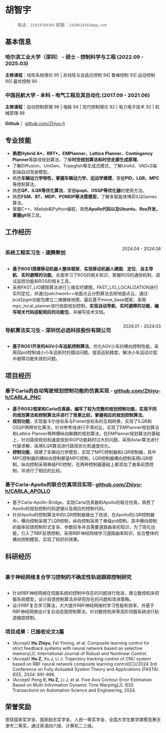# 胡智宇

> 电话：`15919789305`       邮箱：`1430624563@qq.com`


<!--     <img src="https://s2.loli.net/2024/08/05/KHw1BS4vG6h5jN9.jpg" alt="avatar"> -->


## 基本信息

### 哈尔滨工业大学（深圳） - 硕士 - 控制科学与工程   (2022.09 - 2025.03)



**主修课程**：线性系统理论 95 | 非线性与自适应控制 94| 鲁棒控制 93| 运动控制 90| 最优控制 90


### 中国民航大学 - 本科 - 电气工程及其自动化  (2017.09 - 2021.06)
**主修课程**：自动控制原理 98 | 电路 94 | 现代控制理论 92 | 电力电子技术 92 | 机械原理 88



**Github：** [github.com/Zhiyu-h](https://github.com/Zhiyu-h)   

## 专业技能

- **熟悉Hybrid A\*、RRT\*、EMPlanner、Lattice Planner、Contingency Planner**等路径规划算法，了解**时空规划算法和时空走廊生成原理**。
- 了解Diffusion、UniGen、Trajeglish等⽣成式模式，了解UniAd、VADv2端到端⾃动驾驶模型。
- 熟悉**车辆动力学特性，掌握车辆动力学、运动学建模**，掌握**PID、LQR、MPC**等控制算法。
- 熟悉**QP、ILQR等优化算法**，掌握**ipopt、OSQP等优化器**的使用方法。
- 熟悉**FSM、BT、MDP、POMDP等决策模型**，了解多智能体博弈ILQGames算法。
- 掌握C++、Matlab和Python编程，熟悉**Apollo代码以及Ubuntu、Ros开发，掌握git**等工具。

## 工作经历

<div style="display: flex; justify-content: space-between;">
    <h3>系统工程实习生 - 速腾聚创</h3> <p style="text-align: right">2024.04 - 2024.08</p>
</div>



- **基于ROS1搭建移动机器人整体框架**，**实现移动机器人建图**、**定位**、**自主导航**、**实时避障的功能**。全面学习了ROS的相关知识，掌握ROS的通信机制、调试监控功能和ROS的相关工具。
- 采用FAST_LIO建图算法进行三维实时建图，FAST_LIO_LOCALIZATION进行实时定位，并通过patchwork++地面点云分割算法去除地面点云，通过pcd2pgm功能包建立二维栅格地图，最后基于move_base框架，采用mpc_local_planner进行局部规划控制，**实现自动导航**、**实时避障的功能**，**编写相关代码适配相应的功能包**，并编写技术文档。




<div style="display: flex; justify-content: space-between;">
    <h3>导航算法实习生 - 深圳优必选科技股份有限公司</h3> <p style="text-align: right">2024.01 - 2024.03</p>
</div>

- **基于ROS1开发的AGV小车巡航控制算法**，优化AGV小车的横向控制性能，采用双pid控制减小小车巡航时的摆动问题，提高巡航精度，解决小车运动过程中避障功能失效的问题。




## 项目经历

### 基于Carla的自动驾驶规划控制功能的仿真实现 - [github.com/Zhiyu-h/CARLA_PNC](https://github.com/Zhiyu-h/CARLA_PNC)

- **基于ROS2框架和Carla仿真器，编写了较为完整的规划控制功能，实现不同的规划算法和控制算法并进行了效果比较，掌握相应的规划控制算法**。
- **规划功能**，实现笛卡尔坐标系与Frenet坐标系的互相转换，实现了ILQR和OSQP两种优化算法，针对参考线进行平滑对比，实现了EMPlanner规划算法和Lattice Planner两种横纵向解耦的规划算法，在EMPlanner规划算法的基础上，针对路径规划和速度规划中DP功能耗时过大的问题，采用Astar算法进行代替求解，采用ILQR算法进行路径优化和速度优化。
- **控制功能**，搭建了车辆动力学模型，实现了MPC控制器和LQR控制器，其中MPC控制器的横纵向控制都是MPC控制，LQR控制器横向控制采用LQR控制，纵向控制采用串级PID控制，在两种控制器基础上都添加了曲率前馈控制，并进行了相应的比较。

### 基于Carla-Apollo的联合仿真项目实现- [github.com/Zhiyu-h/CARLA_APOLLO](https://github.com/Zhiyu-h/CARLA_APOLLO)

- 基于Carla-Apollo-Bridge，实现Carla仿真器和Apollo的联合仿真，熟悉了Apollo的规划控制代码逻辑以及相应的控制代码。
- 针对Apollo的控制算法中的LQR控制器做出了改进，在Apollo的LQR控制器中，横向控制采用了LQR控制，纵向控制采用了串级pid控制，其中横向控制的曲率前馈控制形式复杂、参数较多并且需要道路曲率的知识，为了简化功能，引入了RBF前馈控制，采用RBF神经网络学习道路曲率知识，拟合整体的横向控制模型，实现了较好的效果。

## 科研经历

<div style="display: flex; justify-content: space-between;">
    <h3>基于神经网络复合学习控制的不确定性轨迹跟踪控制研究</h3> 
</div>



- 针对RBF神经网络在伺服系统的控制中存在的问题进行改进，建立数控机床伺服系统模型，设计前馈控制算法并研究存在的问题和改进策略。
- 设计RBF复合学习算法，大大提升RBF神经网络的学习性能和效率，并基于RBF神经网络设计复合动态面控制算法，针对数控机床等高阶伺服系统进行轨迹跟踪控制。
### 项目成果：已接收论文3篇
- (Accept)   **Hu Zhiyu**, Fei Yiming, et al. Composite learning control for strict feedback systems with neural network based on selective memory[J]. International Journal of Robust and Nonlinear Control.
- (Accept)  **Hu Z,** Xu J, Li J. Trajectory tracking control of CNC system based on RBF neural network composite learning control[C]//2024 3rd Conference on Fully Actuated System Theory and Applications (FASTA). IEEE, 2024: 891-896.
- (Accept)   Peng B, **Hu Z,** Li J, et al. Five-Axis Contour Error Estimation Based on Multi-Information Dynamic Time Warping[J]. IEEE Transactions on Automation Science and Engineering, 2024.

## 荣誉奖励





曾获国家奖学金、国家励志奖学金、人民一等奖学金、全国大学生数学建模竞赛天津市二等奖，通过英语四六级、计算机二三级。
